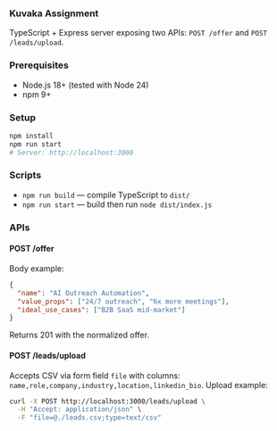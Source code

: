 ### Kuvaka Assignment

TypeScript + Express server exposing two APIs: `POST /offer` and `POST /leads/upload`.

### Prerequisites
- Node.js 18+ (tested with Node 24)
- npm 9+

### Setup
```bash
npm install
npm run start
# Server: http://localhost:3000
```

### Scripts
- `npm run build` — compile TypeScript to `dist/`
- `npm run start` — build then run `node dist/index.js`

### APIs
#### POST /offer
Body example:
```json
{
  "name": "AI Outreach Automation",
  "value_props": ["24/7 outreach", "6x more meetings"],
  "ideal_use_cases": ["B2B SaaS mid-market"]
}
```
Returns 201 with the normalized offer.

#### POST /leads/upload
Accepts CSV via form field `file` with columns:
`name,role,company,industry,location,linkedin_bio`.
Upload example:
```bash
curl -X POST http://localhost:3000/leads/upload \
  -H "Accept: application/json" \
  -F "file=@./leads.csv;type=text/csv"
```

